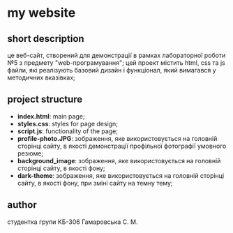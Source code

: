 # my website

## short description
це веб-сайт, створений для демонстрації в рамках лабораторної роботи №5 з предмету "web-програмування"; 
цей проект містить html, css та js файли, які реалізують базовий дизайн і функціонал, який вимагався у методичних вказівках;

## project structure
- **index.html**: main page;
- **styles.css**: styles for page design;
- **script.js**: functionality of the page;
- **profile-photo.JPG**: зображення, яке використовується на головній сторінці сайту, в якості демонстрації профільної фотографії умовного резюме;
- **background_image**: зображення, яке використовується на головній сторінці сайту, в якості фону;
- **dark-theme**: зображення, яке використовується на головній сторінці сайту, в якості фону, при зміні сайту на темну тему;

## author
   студентка групи КБ-306 Гамаровська С. М.
